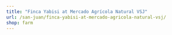 ```yaml
---
title: "Finca Yabisi at Mercado Agrícola Natural VSJ"
url: /san-juan/finca-yabisi-at-mercado-agricola-natural-vsj/
shop: farm
---
```


